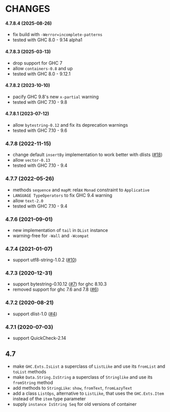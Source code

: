CHANGES
=======

#### 4.7.8.4 (2025-08-26)

  - fix build with `-Werror=incomplete-patterns`
  - tested with GHC 8.0 - 9.14 alpha1

#### 4.7.8.3 (2025-03-13)

  - drop support for GHC 7
  - allow `containers-0.8` and up
  - tested with GHC 8.0 - 9.12.1

#### 4.7.8.2 (2023-10-10)

  - pacify GHC 9.8's new `x-partial` warning
  - tested with GHC 7.10 - 9.8

#### 4.7.8.1 (2023-07-12)

  - allow `bytestring-0.12` and fix its deprecation warnings
  - tested with GHC 7.10 - 9.6

### 4.7.8 (2022-11-15)

  - change default `insertBy` implementation to work better with dlists
    ([#18](https://github.com/ddssff/listlike/pull/18))
  - allow `vector-0.13`
  - tested with GHC 7.10 - 9.4

### 4.7.7 (2022-05-26)

  - methods `sequence` and `mapM`: relax `Monad` constraint to `Applicative`
  - `LANGUAGE TypeOperators` to fix GHC 9.4 warning
  - allow `text-2.0`
  - tested with GHC 7.10 - 9.4

### 4.7.6 (2021-09-01)

  - new implementation of `tail` in `DList` instance
  - warning-free for `-Wall` and `-Wcompat`

### 4.7.4 (2021-01-07)

  - support utf8-string-1.0.2 ([#10](https://github.com/ddssff/listlike/issues/10))

### 4.7.3 (2020-12-31)

  - support bytestring-0.10.12 ([#7](https://github.com/ddssff/listlike/pull/7)) for ghc 8.10.3
  - removed support for ghc 7.6 and 7.8 ([#6](https://github.com/ddssff/listlike/issues/6))

### 4.7.2 (2020-08-21)

  - support dlist-1.0 ([#4](https://github.com/ddssff/listlike/issues/4))

### 4.7.1 (2020-07-03)

  - support QuickCheck-2.14

## 4.7

  - make `GHC.Exts.IsList` a superclass of `ListLike` and use its `fromList` and `toList` methods
  - make `Data.String.IsString` a superclass of `Stringlike` and use its `fromString` method
  - add methods to `StringLike`: `show`, `fromText`, `fromLazyText`
  - add a class `ListOps`, alternative to `ListLike`, that uses the `GHC.Exts.Item` instead of
    the `item` type parameter
  - supply `instance IsString Seq` for old versions of container
